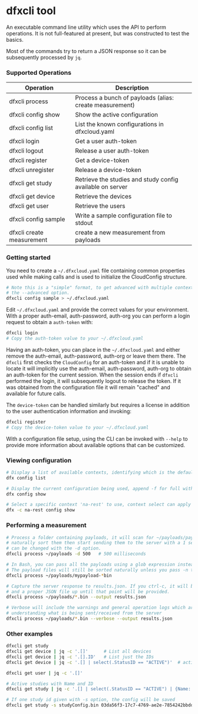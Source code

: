 # dfxcli tool

An executable command line utility which uses the API to perform operations. It 
is not full-featured at present, but was constructed to test the basics. 

Most of the commands try to return a JSON response so it can be subsequently
processed by ```jq```. 

### Supported Operations

| Operation | Description                                                   |
| --------- |---------------------------------------------------------------|
| dfxcli process | Process a bunch of payloads (alias: create measurement)       |
| dfxcli config show | Show the active configuration                                 |
| dfxcli config list | List the known configurations in dfxcloud.yaml                |
| dfxcli login | Get a user auth-token                                         |
| dfxcli logout | Release a user auth-token                                     | 
| dfxcli register | Get a device-token                                            |
| dfxcli unregister | Release a device-token                                        |
| dfxcli get study | Retrieve the studies and study config available on server     |
| dfxcli get device | Retrieve the devices                                          |
| dfxcli get user | Retrieve the users                                            |
| dfxcli config sample | Write a sample configuration file to stdout                   |
| dfxcli create measurement | create a new measurement from payloads                        |

### Getting started

You need to create a ```~/.dfxcloud.yaml``` file containing common properties
used while making calls and is used to initialize the CloudConfig structure.
```bash
# Note this is a "simple" format, to get advanced with multiple contexts pass
# the --advanced option.
dfxcli config sample > ~/.dfxcloud.yaml
```
Edit ```~/.dfxcloud.yaml``` and provide the correct values for your environment.
With a proper auth-email, auth-password, auth-org you can perform a login request
to obtain a ```auth-token``` with:
```bash
dfxcli login
# Copy the auth-token value to your ~/.dfxcloud.yaml
```
Having an auth-token, you can place in the ```~/.dfxcloud.yaml``` and either remove
the auth-email, auth-password, auth-org or leave them there. The ```dfxcli``` first
checks the ```CloudConfig``` for an auth-token and if it is unable to locate it will
implicitly use the auth-email, auth-password, auth-org to obtain an auth-token for the
current session. When the session ends if ```dfxcli``` performed the login, it will
subsequently logout to release the token. If it was obtained from the configuration
file it will remain "cached" and available for future calls. 

The ```device-token``` can be handled similarly but requires a license in addition to the
user authentication information and invoking:
```bash
dfxcli register 
# Copy the device-token value to your ~/.dfxcloud.yaml
```

With a configuration file setup, using the CLI can be invoked with ```--help``` to
provide more information about available options that can be customized.

### Viewing configuration
```bash
# Display a list of available contexts, identifying which is the default
dfx config list

# Display the current configuration being used, append -f for full without OBFUSCATED 
dfx config show

# Select a specific context 'na-rest' to use, context select can apply to all operations 
dfx -c na-rest config show
```
### Performing a measurement
```bash
# Process a folder containing payloads, it will scan for ~/payloads/payload-*.bin and
# naturally sort them then start sending them to the server with a 1 second delay which
# can be changed with the -d option.  
dfxcli process ~/payloads -d 500   # 500 milliseconds

# In Bash, you can pass all the payloads using a glob expression instead of a directory.
# The payload files will still be sorted naturally unless you pass -n to not sort.
dfxcli process ~/payloads/mypayload-*bin

# Capture the server response to results.json. If you ctrl-c, it will be intercepted
# and a proper JSON file up until that point will be provided. 
dfxcli process ~/payloads/*.bin --output results.json

# Verbose will include the warnings and general operation logs which are useful for
# understanding what is being sent/received from the server
dfxcli process ~/payloads/*.bin --verbose --output results.json
```
### Other examples
```bash
dfxcli get study
dfxcli get device | jq -c '.[]'      # List all devices
dfxcli get device | jq -c '.[].ID'   # List just the IDs
dfxcli get device | jq -c '.[] | select(.StatusID == "ACTIVE")'  # active devices

dfxcli get user | jq -c '.[]'

# Active studies with Name and ID
dfxcli get study | jq -c '.[] | select(.StatusID == "ACTIVE") | {Name:.Name, ID:.ID}'

# If one study id given with -s option, the config will be saved
dfxcli get study -s studyConfig.bin 03da56f3-17c7-4769-ae2e-7854242bbdd8
```